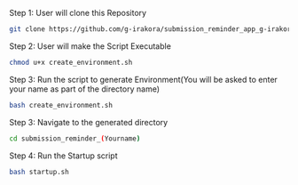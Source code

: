 Step 1: User will clone this Repository 

```bash
git clone https://github.com/g-irakora/submission_reminder_app_g-irakora.git
```
Step 2: User will make the Script Executable

```bash
chmod u+x create_environment.sh
```

Step 3: Run the script to generate Environment(You will be asked to enter your name as part of the directory name)

```bash
bash create_environment.sh
```
Step 3: Navigate to the generated directory 

```bash
cd submission_reminder_(Yourname)
```
Step 4: Run the Startup script

```bash
bash startup.sh
```